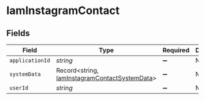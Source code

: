 # IamInstagramContact


## Fields

| Field                                                                                                 | Type                                                                                                  | Required                                                                                              | Description                                                                                           |
| ----------------------------------------------------------------------------------------------------- | ----------------------------------------------------------------------------------------------------- | ----------------------------------------------------------------------------------------------------- | ----------------------------------------------------------------------------------------------------- |
| `applicationId`                                                                                       | *string*                                                                                              | :heavy_minus_sign:                                                                                    | N/A                                                                                                   |
| `systemData`                                                                                          | Record<string, [IamInstagramContactSystemData](../../models/shared/iaminstagramcontactsystemdata.md)> | :heavy_minus_sign:                                                                                    | N/A                                                                                                   |
| `userId`                                                                                              | *string*                                                                                              | :heavy_minus_sign:                                                                                    | N/A                                                                                                   |